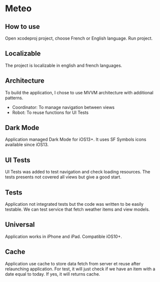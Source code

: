 # Meteo

## How to use

Open xcodeproj project, choose French or English language. Run project.

## Localizable

The project is localizable in english and french languages.

## Architecture

To build the application, I chose to use MVVM architecture with additional patterns.

  - Coordinator: To manage navigation between views
  - Robot: To reuse functions for UI Tests

## Dark Mode

Application managed Dark Mode for iOS13+. It uses SF Symbols icons available since iOS13.

## UI Tests

UI Tests was added to test navigation and check loading resources. The tests presents not covered all views but give a good start.

## Tests

Application not integrated tests but the code was written to be easily testable. We can test service that fetch weather items and view models.

## Universal

Application works in iPhone and iPad. Compatible iOS10+.

## Cache

Application use cache to store data fetch from server et reuse after relaunching application. For test, it will just check if we have an item with a date equal to today. If yes, it will returns cache.
